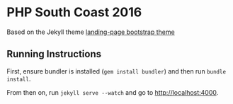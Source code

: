 # PHP South Coast 2016

Based on the Jekyll theme [landing-page bootstrap theme ](http://startbootstrap.com/templates/landing-page/)

## Running Instructions

First, ensure bundler is installed (`gem install bundler`) and then run `bundle install`.

From then on, run `jekyll serve --watch` and go to [http://localhost:4000](http://localhost:4000).
